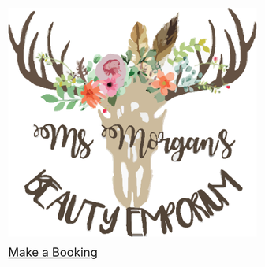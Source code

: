 
  
<p align="center"> 
   <img src="logo.png">
</p>

<p align="center"> 

  <font size="5"><a href="https://msmorgansbeautyemporium.as.me">Make a Booking</a></font>
</p>
